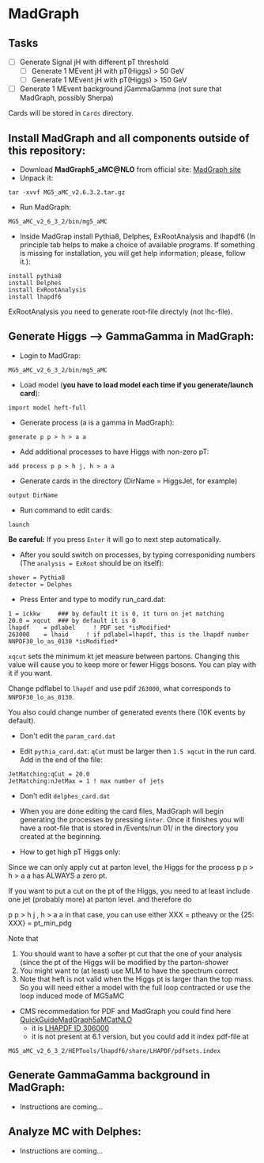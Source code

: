 # MadGraph

## Tasks

 - [ ] Generate Signal jH with different pT threshold
   - [ ] Generate 1 MEvent jH with pT(Higgs) > 50 GeV
   - [ ] Generate 1 MEvent jH with pT(Higgs) > 150 GeV
 - [ ] Generate 1 MEvent background jGammaGamma (not sure that MadGraph, possibly Sherpa)
 
Cards will be stored in `Cards` directory.
 

## Install MadGraph and all components outside of this repository:

* Download **MadGraph5_aMC@NLO** from official site: [MadGraph site](http://madgraph.physics.illinois.edu/)
* Unpack it: 
``` 
tar -xvvf MG5_aMC_v2.6.3.2.tar.gz
```
* Run MadGraph: 
```
MG5_aMC_v2_6_3_2/bin/mg5_aMC 
```
* Inside MadGrap install Pythia8, Delphes, ExRootAnalysis and lhapdf6 
(In principle tab helps to make a choice of available programs. If something is missing for installation, you will get help information; please, follow it.):
```
install pythia8
install Delphes
install ExRootAnalysis
install lhapdf6
```
ExRootAnalysis you need to generate root-file directyly (not lhc-file).

## Generate Higgs --> GammaGamma in MadGraph:

* Login to MadGrap:
```
MG5_aMC_v2_6_3_2/bin/mg5_aMC
```
* Load model (**you have to load model each time if you generate/launch card**):
```
import model heft-full
```
* Generate process (a is a gamma in MadGraph):
```
generate p p > h > a a
```
* Add additional processes to have Higgs with non-zero pT:
```
add process p p > h j, h > a a
```
* Generate cards in the directory (DirName = HiggsJet, for example)
```
output DirName
```
* Run command to edit cards:
```
launch
```

**Be careful:** If you press `Enter` it will go to next step automatically.

* After you sould switch on processes, 
by typing corresponiding numbers 
(The `analysis = ExRoot` should be on itself):
```
shower = Pythia8
detector = Delphes
```
* Press Enter and type to modify run\_card.dat:
```
1 = ickkw     ### by default it is 0, it turn on jet matching
20.0 = xqcut  ### by default it is 0 
lhapdf    = pdlabel     ! PDF set *isModified*
263000    = lhaid     ! if pdlabel=lhapdf, this is the lhapdf number NNPDF30_lo_as_0130 *isModified*
```
`xqcut` sets the minimum kt jet measure between partons. 
Changing this value will cause you to keep more or
fewer Higgs bosons. You can play with it if you want.

Change pdflabel to `lhapdf` and use pdif `263000`, what corresponds to `NNPDF30_lo_as_0130`.

You also could change number of generated events there (10K events by default).

* Don't edit the `param_card.dat`

* Edit `pythia_card.dat`: 
`qCut` must  be larger then `1.5 xqcut` in the run card.
Add in the end of the file:
```
JetMatching:qCut = 20.0
JetMatching:nJetMax = 1 ! max number of jets
```
* Don’t edit `delphes_card.dat`

* When you are done editing the card files, MadGraph will begin generating the processes by pressing `Enter`.
Once it finishes you will have a root-file that is stored in /Events/run 01/ in the directory you created at the beginning.

* How to get high pT Higgs only:

Since we can only apply cut at parton level, the Higgs for the process
p p > h > a a
has ALWAYS  a zero pt.

If you want to put a cut on the pt of the Higgs, you need to at least
include one jet (probably more) at parton level. and therefore do

p p > h j , h > a a 
in that case, you can use either 
XXX = ptheavy 
or the 
 {25: XXX} = pt_min_pdg

Note that 
1) You should want to have a softer pt cut that the one of your analysis (since the pt of the Higgs will be modified by the parton-shower
2) You might want to (at least) use MLM to have the spectrum correct
3) Note that heft is not valid when the Higgs pt is larger than the top mass. So you will need either a model with the full loop contracted or use the loop induced mode of MG5aMC

* CMS recommedation for PDF and MadGraph you could find here [QuickGuideMadGraph5aMCatNLO](https://twiki.cern.ch/twiki/bin/viewauth/CMS/QuickGuideMadGraph5aMCatNLO)
  * it is [LHAPDF ID 306000](https://lhapdf.hepforge.org/pdfsets.html)
  * it is not present at 6.1 version, but you could add it index pdf-file at 
```
MG5_aMC_v2_6_3_2/HEPTools/lhapdf6/share/LHAPDF/pdfsets.index
```


## Generate GammaGamma background in MadGraph:

   - Instructions are coming...

## Analyze MC with Delphes:

   - Instructions are coming...
   
